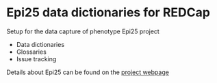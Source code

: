 # Epi25 data dictionaries for REDCap

Setup for the data capture of phenotype Epi25 project
- Data dictionaries
- Glossaries
- Issue tracking

Details about Epi25 can be found on the [project webpage](www.epi-25.org) 

